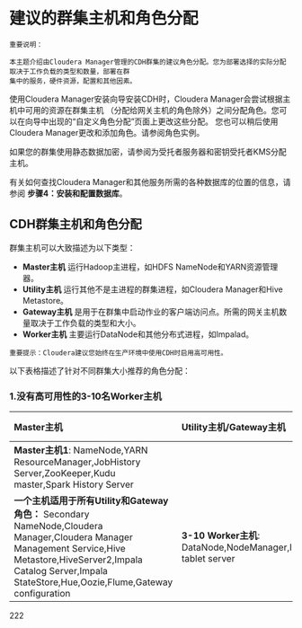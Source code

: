 建议的群集主机和角色分配
================================================================================
```
重要说明：

本主题介绍由Cloudera Manager管理的CDH群集的建议角色分配。您为部署选择的实际分配取决于工作负载的类型和数量，部署在群
集中的服务，硬件资源，配置和其他因素。
```
使用Cloudera Manager安装向导安装CDH时，Cloudera Manager会尝试根据主机中可用的资源在群集主机
（分配给网关主机的角色除外）之间分配角色。您可以在向导中出现的“自定义角色分配”页面上更改这些分配。
您也可以稍后使用Cloudera Manager更改和添加角色。请参阅角色实例。

如果您的群集使用静态数据加密，请参阅为受托者服务器和密钥受托者KMS分配主机。

有关如何查找Cloudera Manager和其他服务所需的各种数据库的位置的信息，请参阅 **步骤4：安装和配置数据库**。

## CDH群集主机和角色分配
群集主机可以大致描述为以下类型：
+ **Master主机** 运行Hadoop主进程，如HDFS NameNode和YARN资源管理器。
+ **Utility主机** 运行其他不是主进程的群集进程，如Cloudera Manager和Hive Metastore。
+ **Gateway主机** 是用于在群集中启动作业的客户端访问点。所需的网关主机数量取决于工作负载的类型和大小。
+ **Worker主机** 主要运行DataNode和其他分布式进程，如Impalad。
```
重要提示：Cloudera建议您始终在生产环境中使用CDH时启用高可用性。
```
以下表格描述了针对不同群集大小推荐的角色分配：

### 1.没有高可用性的3-10名Worker主机

| Master主机 | Utility主机/Gateway主机 | Worker主机 |
| :------------- | :------------ | :------------ |
| **Master主机1**: NameNode,YARN ResourceManager,JobHistory Server,ZooKeeper,Kudu master,Spark History Server
 | **一个主机适用于所有Utility和Gateway角色：** Secondary NameNode,Cloudera Manager,Cloudera Manager Management Service,Hive Metastore,HiveServer2,Impala Catalog Server,Impala StateStore,Hue,Oozie,Flume,Gateway configuration | **3-10 Worker主机**: DataNode,NodeManager,Impalad,Kudu tablet server |







































222

